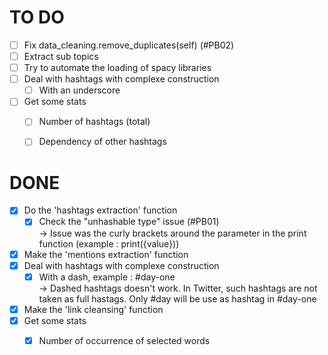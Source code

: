 # TO DO  
- [ ] Fix data_cleaning.remove_duplicates(self) (#PB02)
- [ ] Extract sub topics
- [ ] Try to automate the loading of spacy libraries
- [ ] Deal with hashtags with complexe construction  
    - [ ] With an underscore  
- [ ] Get some stats  
  - [ ] Number of hashtags (total)  
  - [ ] Dependency of other hashtags  


# DONE  
- [X] Do the 'hashtags extraction' function  
  - [X] Check the "unhashable type" issue (#PB01)  
      -> Issue was the curly brackets around the parameter in the print function (example : print({value}))  
- [X] Make the 'mentions extraction' function  
- [X] Deal with hashtags with complexe construction  
    - [X] With a dash, example : #day-one  
        -> Dashed hashtags doesn't work. In Twitter, such hashtags are not taken as full hastags. Only #day will be use as hashtag in #day-one  
- [X] Make the 'link cleansing' function  
- [X] Get some stats  
  - [X] Number of occurrence of selected words
 